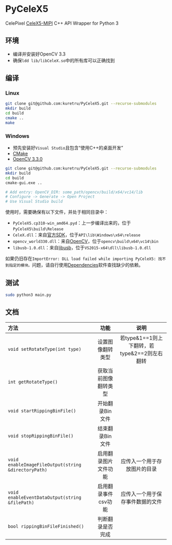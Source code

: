 # PyCeleX5

CelePixel [CeleX5-MIPI](https://github.com/CelePixel/CeleX5-MIPI) C++ API Wrapper for Python 3

## 环境

* 编译并安装好OpenCV 3.3
* 确保`ldd lib/libCeleX.so`中的所有库可以正确找到

## 编译

### Linux

```bash
git clone git@github.com:kuretru/PyCeleX5.git --recurse-submodules
mkdir build
cd build
cmake ..
make
```

### Windows

* 预先安装好`Visual Studio`且包含“使用C++的桌面开发”
* [CMake](https://cmake.org/download/)
* [OpenCV 3.3.0](https://sourceforge.net/projects/opencvlibrary/files/opencv-win/3.3.0/opencv-3.3.0-vc14.exe)

```bash
git clone git@github.com:kuretru/PyCeleX5.git --recurse-submodules
mkdir build
cd build
cmake-gui.exe ..

# Add entry: OpenCV_DIR: some_path/opencv/build/x64/vc14/lib
# Configure -> Generate -> Open Project
# Use Visual Studio build
```

使用时，需要确保有以下文件，并处于相同目录中：

* `PyCeleX5.cp310-win_amd64.pyd`：上一步编译出来的，位于`PyCeleX5\build\Release`
* `CeleX.dll`：来自[官方SDK](https://github.com/CelePixel/CeleX5-MIPI/tree/master/API/lib/Windows/x64/release)，位于`API\lib\Windows\x64\release`
* `opencv_world330.dll`：来自[OpenCV](https://github.com/opencv/opencv/releases/tag/3.3.0)，位于`opencv\build\x64\vc14\bin`
* `libusb-1.0.dll`：来自[libusb](https://github.com/libusb/libusb)，位于`VS2015-x64\dll\libusb-1.0.dll`

如果仍旧存在`ImportError: DLL load failed while importing PyCeleX5: 找不到指定的模块。`问题，请自行使用[Dependencies](https://github.com/lucasg/Dependencies)软件查找缺少的依赖。

## 测试

```bash
sudo python3 main.py
```

## 文档

| 方法                                                |         功能         |                     说明                     |
| :-------------------------------------------------- | :------------------: | :------------------------------------------: |
| `void setRotateType(int type)`                      |   设置图像翻转类型   | 若type&1==1则上下翻转，若type&2==2则左右翻转 |
| `int getRotateType()`                               | 获取当前图像翻转类型 |                                              |
| `void startRippingBinFile()`                        |   开始翻录Bin文件    |                                              |
| `void stopRippingBinFile()`                         |   结束翻录Bin文件    |                                              |
| `void enableImageFileOutput(string &directoryPath)` | 启用翻录图片文件功能 |         应传入一个用于存放图片的目录         |
| `void enableEventDataOutput(string &filePath)`      | 启用翻录事件csv功能  |       应传入一个用于保存事件数据的文件       |
| `bool rippingBinFileFinished()`                     |   判断翻录是否完成   |                                              |
